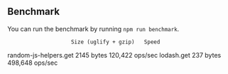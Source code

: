 
## Benchmark

You can run the benchmark by running `npm run benchmark`.

                        Size (uglify + gzip)   Speed
random-js-helpers.get   2145 bytes             120,422 ops/sec
lodash.get              237 bytes              498,648 ops/sec
